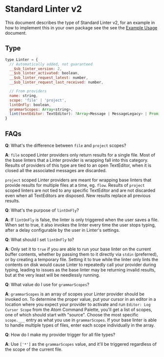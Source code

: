 # Standard Linter v2

This document describes the type of Standard Linter v2, for an example in how to implement this in your own package see the see the [Example Usage](../examples/standard-linter-v2.md) document.

## Type

```js
type Linter = {
  // Automatically added, not guaranteed
  __$sb_linter_version: 2,
  __$sb_linter_activated: boolean,
  __$sb_linter_request_latest: number,
  __$sb_linter_request_last_received: number,

  // From providers
  name: string,
  scope: 'file' | 'project',
  lintOnFly: boolean,
  grammarScopes: Array<string>,
  lint(textEditor: TextEditor): ?Array<Message | MessageLegacy> | Promise<?Array<Message | MessageLegacy>>,
}
```

## FAQs

**Q**: What's the difference between `file` and `project` scopes?

**A**: `file` scoped Linter providers only return results for a single file. Most of the base linters that a Linter provider is wrapping fall into this category. Results of providers of this type are tied to an open TextEditor, when it is closed all the associated messages are discarded.

`project` scoped Linter providers are meant for wrapping base linters that provide results for multiple files at a time, eg. `flow`. Results of `project` scoped linters are not tied to any specific TextEditor and are not discarded even when all TextEditors are disposed. New results replace all previous results.

**Q**: What's the purpose of `lintOnFly`?

**A**: If `lintOnFly` is false, the linter is only triggered when the user saves a file. When set to true, it also invokes the linter every time the user stops typing, after a delay configurable by the user in Linter's settings.

**Q**: What should I set `lintOnFly` to?

**A**: Only set it to `true` if you are able to run your base linter on the current buffer contents, whether by passing them to it directly via `stdin` (preferred), or by creating a temporary file. Setting it to true while the linter only lints the contents on disk would cause Linter to repeatedly call your provider during typing, leading to issues as the base linter may be returning invalid results, but at the very least will be needlessly running.

**Q**: What value do I use for `grammarScopes`?

**A**: `grammarScopes` is an array of scopes your Linter provider should be invoked on. To determine the proper value, put your cursor in an editor in a location where you expect your provider to activate and run `Editor: Log Cursor Scope` from the Atom Command Palette, you'll get a list of scopes, one of which should start with "source". Choose the most specific `scope.___` entry as what you use in `grammarScopes`. If your base linter is able to handle multiple types of files, enter each scope individually in the array.

**Q**: How do I make my provider trigger for all file types?

**A**: Use `['*']` as the `grammarScopes` value, and it'll be triggered regardless of the scope of the current file.
